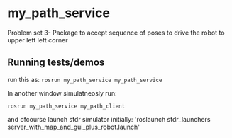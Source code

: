 # my_path_service
Problem set 3- Package to accept sequence of poses to drive the robot to upper left left corner

## Running tests/demos
 run this as: 
 `rosrun my_path_service my_path_service`   

In another window simulatneosly run: 

`rosrun my_path_service my_path_client`

and ofcourse launch stdr simulator initially:
'roslaunch stdr_launchers server_with_map_and_gui_plus_robot.launch'
